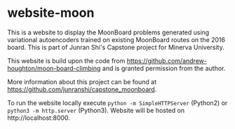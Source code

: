 # website-moon

This is a website to display the MoonBoard problems generated using variational autoencoders trained on existing MoonBoard routes on the 2016 board. This is part of Junran Shi's Capstone project for Minerva University.

This website is build upon the code from https://github.com/andrew-houghton/moon-board-climbing and is granted permission from the author.

More information about this project can be found at https://github.com/junranshi/capstone_moonboard.

To run the website locally execute `python -m SimpleHTTPServer` (Python2) or `python3 -m http.server` (Python3). Website will be hosted on http://localhost:8000.